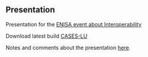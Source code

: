 ## Presentation

Presentation for the
[ENISA event about Interoperability](https://www.enisa.europa.eu/news/how-to-achieve-the-interoperability-of-eu-risk-management-frameworks)


Download latest build [CASES-LU](https://github.com/CASES-LU/enisa-nlo-interoperability/actions)


Notes and comments about the presentation [here](NOTES.md).